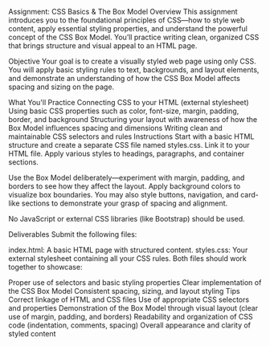 Assignment: CSS Basics & The Box Model
Overview
This assignment introduces you to the foundational principles of CSS—how to style web content, apply essential styling properties, and understand the powerful concept of the CSS Box Model. You’ll practice writing clean, organized CSS that brings structure and visual appeal to an HTML page.

Objective
Your goal is to create a visually styled web page using only CSS. You will apply basic styling rules to text, backgrounds, and layout elements, and demonstrate an understanding of how the CSS Box Model affects spacing and sizing on the page.

What You'll Practice
Connecting CSS to your HTML (external stylesheet)
Using basic CSS properties such as color, font-size, margin, padding, border, and background
Structuring your layout with awareness of how the Box Model influences spacing and dimensions
Writing clean and maintainable CSS selectors and rules
Instructions
Start with a basic HTML structure and create a separate CSS file named styles.css. Link it to your HTML file. Apply various styles to headings, paragraphs, and container sections.

Use the Box Model deliberately—experiment with margin, padding, and borders to see how they affect the layout. Apply background colors to visualize box boundaries. You may also style buttons, navigation, and card-like sections to demonstrate your grasp of spacing and alignment.

No JavaScript or external CSS libraries (like Bootstrap) should be used.

Deliverables
Submit the following files:

index.html: A basic HTML page with structured content.
styles.css: Your external stylesheet containing all your CSS rules.
Both files should work together to showcase:

Proper use of selectors and basic styling properties
Clear implementation of the CSS Box Model
Consistent spacing, sizing, and layout styling
Tips
Correct linkage of HTML and CSS files
Use of appropriate CSS selectors and properties
Demonstration of the Box Model through visual layout (clear use of margin, padding, and borders)
Readability and organization of CSS code (indentation, comments, spacing)
Overall appearance and clarity of styled content 

